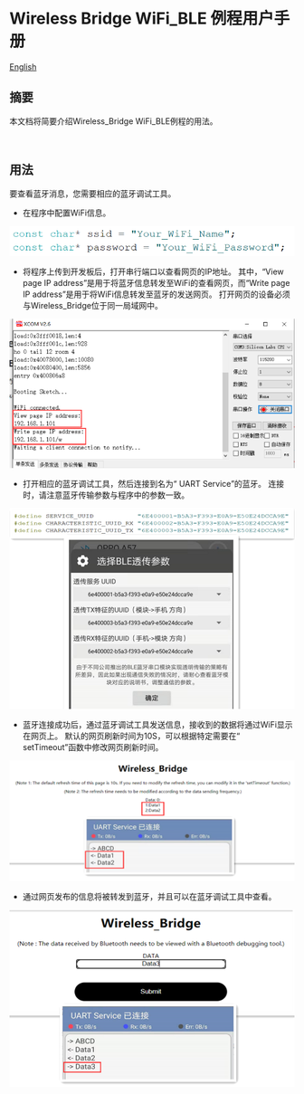 # Wireless Bridge WiFi_BLE 例程用户手册

[English](https://heltec-automation-docs.readthedocs.io/en/latest/esp32/wireless_bridge/wifi_ble_user_manual.html)

## 摘要

本文档将简要介绍Wireless_Bridge WiFi_BLE例程的用法。

&nbsp;

## 用法

要查看蓝牙消息，您需要相应的蓝牙调试工具。

- 在程序中配置WiFi信息。

![](img\wifi_ble_user_manual\01.png)

- 将程序上传到开发板后，打开串行端口以查看网页的IP地址。 其中，“View page IP address”是用于将蓝牙信息转发至WiFi的查看网页，而“Write page IP address”是用于将WiFi信息转发至蓝牙的发送网页。 打开网页的设备必须与Wireless_Bridge位于同一局域网中。

![](img\wifi_ble_user_manual\02.png)

- 打开相应的蓝牙调试工具，然后连接到名为“ UART Service”的蓝牙。 连接时，请注意蓝牙传输参数与程序中的参数一致。

![](img\wifi_ble_user_manual\03.png)

- 蓝牙连接成功后，通过蓝牙调试工具发送信息，接收到的数据将通过WiFi显示在网页上。 默认的网页刷新时间为10S，可以根据特定需要在“ setTimeout”函数中修改网页刷新时间。

![](img\wifi_ble_user_manual\04.png)

- 通过网页发布的信息将被转发到蓝牙，并且可以在蓝牙调试工具中查看。

![](img\wifi_ble_user_manual\05.png)
